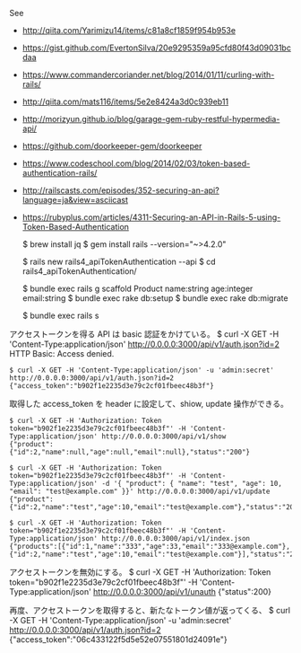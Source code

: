 See
- http://qiita.com/Yarimizu14/items/c81a8cf1859f954b953e
- https://gist.github.com/EvertonSilva/20e9295359a95cfd80f43d09031bcdaa
- https://www.commandercoriander.net/blog/2014/01/11/curling-with-rails/
- http://qiita.com/mats116/items/5e2e8424a3d0c939eb11
- http://morizyun.github.io/blog/garage-gem-ruby-restful-hypermedia-api/
- https://github.com/doorkeeper-gem/doorkeeper
- https://www.codeschool.com/blog/2014/02/03/token-based-authentication-rails/
- http://railscasts.com/episodes/352-securing-an-api?language=ja&view=asciicast
- https://rubyplus.com/articles/4311-Securing-an-API-in-Rails-5-using-Token-Based-Authentication


    $ brew install jq
    $ gem install rails --version="~>4.2.0"

    $ rails new rails4_apiTokenAuthentication --api
    $ cd rails4_apiTokenAuthentication/

    $ bundle exec rails g scaffold Product name:string age:integer email:string
    $ bundle exec rake db:setup
    $ bundle exec rake db:migrate

    $ bundle exec rails s

アクセストークンを得る API は basic 認証をかけている。
    $ curl -X GET -H 'Content-Type:application/json' http://0.0.0.0:3000/api/v1/auth.json?id=2
    HTTP Basic: Access denied.

    $ curl -X GET -H 'Content-Type:application/json' -u 'admin:secret' http://0.0.0.0:3000/api/v1/auth.json?id=2
    {"access_token":"b902f1e2235d3e79c2cf01fbeec48b3f"}

取得した access_token を header に設定して、shiow, update 操作ができる。

    $ curl -X GET -H 'Authorization: Token token="b902f1e2235d3e79c2cf01fbeec48b3f"' -H 'Content-Type:application/json' http://0.0.0.0:3000/api/v1/show
    {"product":{"id":2,"name":null,"age":null,"email":null},"status":"200"}

    $ curl -X GET -H 'Authorization: Token token="b902f1e2235d3e79c2cf01fbeec48b3f"' -H 'Content-Type:application/json' -d '{ "product": { "name": "test", "age": 10, "email": "test@example.com" }}' http://0.0.0.0:3000/api/v1/update
    {"product":{"id":2,"name":"test","age":10,"email":"test@example.com"},"status":"200"}

    $ curl -X GET -H 'Authorization: Token token="b902f1e2235d3e79c2cf01fbeec48b3f"' -H 'Content-Type:application/json' http://0.0.0.0:3000/api/v1/index.json
    {"products":[{"id":1,"name":"333","age":33,"email":"333@example.com"},{"id":2,"name":"test","age":10,"email":"test@example.com"}],"status":"200"}

アクセストークンを無効にする。
    $ curl -X GET -H 'Authorization: Token token="b902f1e2235d3e79c2cf01fbeec48b3f"' -H 'Content-Type:application/json' http://0.0.0.0:3000/api/v1/unauth
    {"status":200}

再度、アクセストークンを取得すると、新たなトークン値が返ってくる、
    $ curl -X GET -H 'Content-Type:application/json' -u 'admin:secret' http://0.0.0.0:3000/api/v1/auth.json?id=2
    {"access_token":"06c433122f5d5e52e07551801d24091e"}
